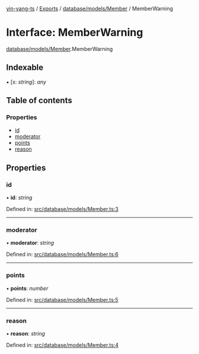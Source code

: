 [yin-yang-ts](../README.md) / [Exports](../modules.md) / [database/models/Member](../modules/database_models_member.md) / MemberWarning

# Interface: MemberWarning

[database/models/Member](../modules/database_models_member.md).MemberWarning

## Indexable

▪ [x: *string*]: *any*

## Table of contents

### Properties

- [id](database_models_member.memberwarning.md#id)
- [moderator](database_models_member.memberwarning.md#moderator)
- [points](database_models_member.memberwarning.md#points)
- [reason](database_models_member.memberwarning.md#reason)

## Properties

### id

• **id**: *string*

Defined in: [src/database/models/Member.ts:3](https://github.com/DetroitWhiskey136/ying-yang-ts/blob/9e5d8a8/src/database/models/Member.ts#L3)

___

### moderator

• **moderator**: *string*

Defined in: [src/database/models/Member.ts:6](https://github.com/DetroitWhiskey136/ying-yang-ts/blob/9e5d8a8/src/database/models/Member.ts#L6)

___

### points

• **points**: *number*

Defined in: [src/database/models/Member.ts:5](https://github.com/DetroitWhiskey136/ying-yang-ts/blob/9e5d8a8/src/database/models/Member.ts#L5)

___

### reason

• **reason**: *string*

Defined in: [src/database/models/Member.ts:4](https://github.com/DetroitWhiskey136/ying-yang-ts/blob/9e5d8a8/src/database/models/Member.ts#L4)
